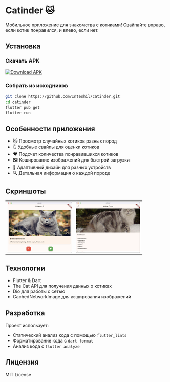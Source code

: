 # Catinder 🐱

Мобильное приложение для знакомства с котиками! Свайпайте вправо, если котик понравился, и влево, если нет.

## Установка

### Скачать APK

[![Download APK](https://img.shields.io/badge/Download-APK-green.svg)](releases/latest/catinder.apk)

### Собрать из исходников

```bash
git clone https://github.com/Inteshil/catinder.git
cd catinder
flutter pub get
flutter run
```

## Особенности приложения

- 🐱 Просмотр случайных котиков разных пород
- 👆 Удобные свайпы для оценки котиков
- ❤️ Подсчет количества понравившихся котиков
- 🖼️ Кэширование изображений для быстрой загрузки
- 📱 Адаптивный дизайн для разных устройств
- 🔍 Детальная информация о каждой породе

## Скриншоты

<table>
  <tr>
    <td><img src="screenshots/home.png" width="200"/></td>
    <td><img src="screenshots/details.png" width="200"/></td>
  </tr>
</table>

## Технологии

- Flutter & Dart
- The Cat API для получения данных о котиках
- Dio для работы с сетью
- CachedNetworkImage для кэширования изображений

## Разработка

Проект использует:
- Статический анализ кода с помощью `flutter_lints`
- Форматирование кода с `dart format`
- Анализ кода с `flutter analyze`

## Лицензия

MIT License
